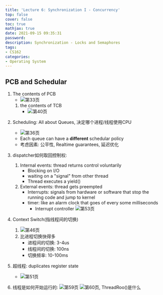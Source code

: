 ```yaml
---
title: 'Lecture 6: Synchronization I - Concurrency'
top: false
cover: false
toc: true
mathjax: true
date: 2021-09-15 09:35:31
password:
description: Synchronization - Locks and Semaphores
tags:
- CS162
categories:
- Operating System
---
```


## PCB and Schedular

1. The contents of PCB
   - ![第33页]()
   1. the contents of TCB
      - ![第40页]()
<!-- more -->
2. Scheduling: All about Queues, 决定哪个进程/线程使用CPU
   - ![第36页]()
   - Each queue can have a **different** schedular policy
   - 考虑因素: 公平性, Realtime guarantees, 延迟优化

3. dispatcher如何取回控制权:
   1. Internal events: thread returns control voluntarily
      - Blocking on I/O
      - waiting on a "signal" from other thread
      - Thread executes a yield()  
   2. External events: thread gets preempted
      - Interrupts: signals from hardware or software that stop the running code and jump to kernel
      - timer: like an alarm clock that goes of every some milliseconds
         - Interrupt controller
           ![第53页]()

4. Context Switch(指线程间的切换)
   1. ![第46页]()
   2. 比进程切换快得多
      - 进程间的切换: 3-4us
      - 线程间的切换: 100ns
      - 切换频率: 10-100ms

5. 超线程: duplicates register state
   - ![第51页]()

6. 线程是如何开始运行的:
   ![第59页]()
   ![第60页, ThreadRoo()是什么]()
